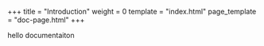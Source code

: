 +++
title = "Introduction"
weight = 0
template = "index.html"
page_template = "doc-page.html"
+++

hello documentaiton
